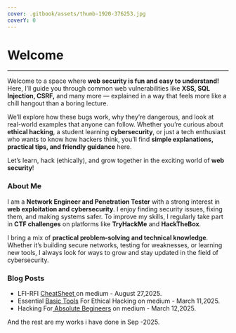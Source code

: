 ```yaml
---
cover: .gitbook/assets/thumb-1920-376253.jpg
coverY: 0
---
```


# Welcome

***



Welcome to a space where **web security is fun and easy to understand!**\
Here, I’ll guide you through common web vulnerabilities like **XSS, SQL Injection, CSRF,** and many more — explained in a way that feels more like a chill hangout than a boring lecture.

We’ll explore how these bugs work, why they’re dangerous, and look at real-world examples that anyone can follow. Whether you’re curious about **ethical hacking**, a student learning **cybersecurity**, or just a tech enthusiast who wants to know how hackers think, you’ll find **simple explanations, practical tips, and friendly guidance** here.

Let’s learn, hack (ethically), and grow together in the exciting world of **web security**!

### About Me

I am a **Network Engineer and Penetration Tester** with a strong interest in **web exploitation and cybersecurity**. I enjoy finding security issues, fixing them, and making systems safer. To improve my skills, I regularly take part in **CTF challenges** on platforms like **TryHackMe** and **HackTheBox**.

I bring a mix of **practical problem-solving and technical knowledge**. Whether it’s building secure networks, testing for weaknesses, or learning new tools, I always look for ways to grow and stay updated in the field of cybersecurity.

### Blog Posts

* LFI-RFI [CheatSheet ](https://medium.com/@rajaaa0049/lfi-rfi-cheat-sheet-for-ctfs-83de4c585fe1)on medium - August 27,2025.
* Essential [Basic Tools](https://medium.com/@rajaaa0049/the-pentesters-toolkit-essential-basic-tools-for-ethical-hacking-in-2025-e508e8f855a4) For Ethical Hacking on medium - March 11,2025.
* Hacking For[ Absolute Begineers](https://medium.com/@rajaaa0049/hacking-for-absolute-beginners-your-free-step-by-step-guide-to-cybersecurity-no-coding-required-536c084f34bc) on medium - March 12,2025.

And the rest are my works i have done in Sep -2025.
